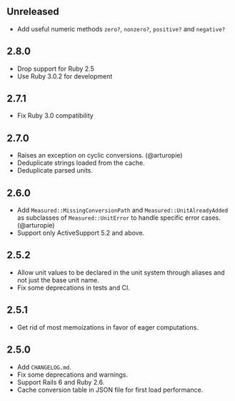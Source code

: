 Unreleased
-----

* Add useful numeric methods `zero?`, `nonzero?`, `positive?` and `negative?`

2.8.0
-----

* Drop support for Ruby 2.5
* Use Ruby 3.0.2 for development

2.7.1
-----

* Fix Ruby 3.0 compatibility

2.7.0
-----

* Raises an exception on cyclic conversions. (@arturopie)
* Deduplicate strings loaded from the cache.
* Deduplicate parsed units.

2.6.0
-----

* Add `Measured::MissingConversionPath` and `Measured::UnitAlreadyAdded` as subclasses of `Measured::UnitError` to handle specific error cases. (@arturopie)
* Support only ActiveSupport 5.2 and above.


2.5.2
-----

* Allow unit values to be declared in the unit system through aliases and not just the base unit name.
* Fix some deprecations in tests and CI.

2.5.1
----

* Get rid of most memoizations in favor of eager computations.

2.5.0
-----

* Add `CHANGELOG.md`.
* Fix some deprecations and warnings.
* Support Rails 6 and Ruby 2.6.
* Cache conversion table in JSON file for first load performance.
